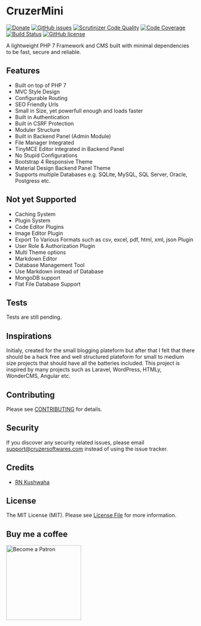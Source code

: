 # CruzerMini

[![Donate](https://img.shields.io/badge/donate-patreon-yellow.svg)](https://www.patreon.com/join/CruzerSoftwares)
[![GitHub issues](https://img.shields.io/github/issues/CruzerSoftwares/CruzerMini.svg)](https://github.com/CruzerSoftwares/CruzerMini/issues)
[![Scrutinizer Code Quality](https://scrutinizer-ci.com/g/CruzerSoftwares/CruzerMini/badges/quality-score.png?b=master)](https://scrutinizer-ci.com/g/CruzerSoftwares/CruzerMini/?branch=master)
[![Code Coverage](https://scrutinizer-ci.com/g/CruzerSoftwares/CruzerMini/badges/coverage.png?b=master)](https://scrutinizer-ci.com/g/CruzerSoftwares/CruzerMini/?branch=master)
[![Build Status](https://scrutinizer-ci.com/g/CruzerSoftwares/CruzerMini/badges/build.png?b=master)](https://scrutinizer-ci.com/g/CruzerSoftwares/CruzerMini/build-status/master)
[![GitHub license](https://img.shields.io/github/license/CruzerSoftwares/CruzerMini.svg)](https://github.com/CruzerSoftwares/CruzerMini/blob/master/LICENSE)

A lightweight PHP 7 Framework and CMS built with minimal dependencies to be fast, secure and reliable.

## Features
- Built on top of PHP 7
- MVC Style Design
- Configurable Routing
- SEO Friendly Urls
- Small in Size, yet powerfull enough and loads faster
- Built in Authentication
- Built in CSRF Protection
- Moduler Structure
- Built in Backend Panel (Admin Module)
- File Manager Integrated
- TinyMCE Editor integrated in Backend Panel
- No Stupid Configurations
- Bootstrap 4 Responsive Theme
- Material Design Backend Panel Theme
- Supports multiple Databases e.g. SQLite, MySQL, SQL Server, Oracle, Postgress etc.

## Not yet Supported
- Caching System
- Plugin System
- Code Editor Plugins
- Image Editor Plugin
- Export To Various Formats such as csv, excel, pdf, html, xml, json Plugin
- User Role & Authorization Plugin
- Multi Theme options
- Markdown Editor
- Database Management Tool
- Use Markdown instead of Database
- MongoDB support
- Flat File Database Support


## Tests
Tests are still pending.

## Inspirations
Initialy, created for the small blogging plateform but after that I felt that there should be a hack free and well structured plateform for small
to medium size projects that should have all the batteries included. This project is inspired by many projects such as Laravel, WordPress, HTMLy, WonderCMS, Angular etc.


## Contributing
Please see [CONTRIBUTING](https://github.com/CruzerSoftwares/CruzerMini/blob/master/CONTRIBUTING.md) for details.


## Security
If you discover any security related issues, please email [support@cruzersoftwares.com](mailto:support@cruzersoftwares.com) instead of using the issue tracker.


## Credits
- [RN Kushwaha](https://github.com/RNKushwaha022)


## License
The MIT License (MIT). Please see [License File](https://github.com/CruzerSoftwares/CruzerMini/blob/master/LICENSE) for more information.


## Buy me a coffee
<a href='https://www.patreon.com/join/CruzerSoftwares'><img alt='Become a Patron' src='https://s3.amazonaws.com/patreon_public_assets/toolbox/patreon.png' border='0' width='200px' ></a>
